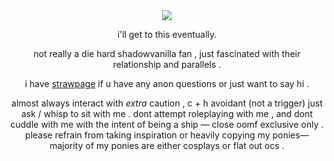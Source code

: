 <div align="center">
  <img src="https://media.tenor.com/dQf9H7x2nswAAAAi/shadow-milk-cookie.gif">

  i'll get to this eventually.
  
  not really a die hard shadowvanilla fan , just fascinated with their relationship and parallels .
  
  i have [strawpage](https://saintdoughael.straw.page) if u have any anon questions or just want to say hi .

  almost always interact with *extra* caution , c + h avoidant (not a trigger) just ask / whisp to sit with me . dont attempt roleplaying with me , and dont cuddle with me with the intent of being a ship — close oomf exclusive only . please refrain from taking inspiration or heavily copying my ponies— majority of my ponies are either cosplays or flat out ocs .
</div>
